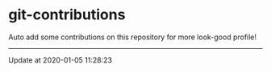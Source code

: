 # git-contributions

Auto add some contributions on this repository for more look-good profile!

---

Update at 2020-01-05 11:28:23
